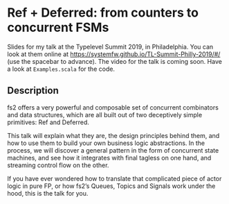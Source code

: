 # Ref + Deferred: from counters to concurrent FSMs

Slides for my talk at the Typelevel Summit 2019, in Philadelphia. You can look at them online at https://systemfw.github.io/TL-Summit-Philly-2019/#/ (use the spacebar to advance). The video for the talk is coming soon. Have a look at `Examples.scala` for the code.

## Description


fs2 offers a very powerful and composable set of concurrent combinators and data structures, which are all built out of two deceptively simple primitives: Ref and Deferred.

This talk will explain what they are, the design principles behind them, and how to use them to build your own business logic abstractions. In the process, we will discover a general pattern in the form of concurrent state machines, and see how it integrates with final tagless on one hand, and streaming control flow on the other.

If you have ever wondered how to translate that complicated piece of actor logic in pure FP, or how fs2’s Queues, Topics and Signals work under the hood, this is the talk for you.
